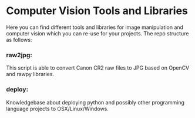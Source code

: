 # Computer Vision Tools and Libraries

Here you can find different tools and libraries for image manipulation and computer vision which you can re-use for your projects. The repo structure as follows:

### raw2jpg:  
This script is able to convert Canon CR2 raw files to JPG based on OpenCV and rawpy libraries.

### deploy:
Knowledgebase about deploying python and possibly other programming language projects to OSX/Linux/Windows.
